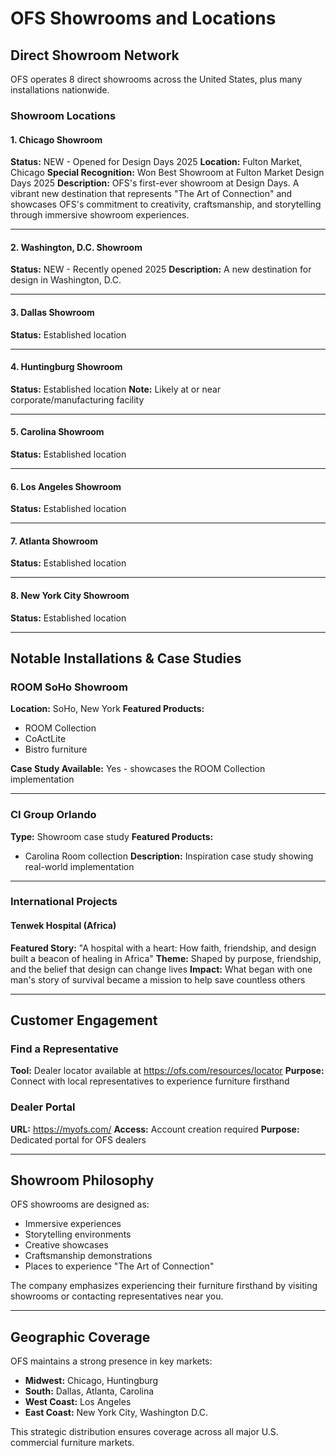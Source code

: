 # OFS Showrooms and Locations

## Direct Showroom Network

OFS operates 8 direct showrooms across the United States, plus many installations nationwide.

### Showroom Locations

#### 1. Chicago Showroom
**Status:** NEW - Opened for Design Days 2025
**Location:** Fulton Market, Chicago
**Special Recognition:** Won Best Showroom at Fulton Market Design Days 2025
**Description:** OFS's first-ever showroom at Design Days. A vibrant new destination that represents "The Art of Connection" and showcases OFS's commitment to creativity, craftsmanship, and storytelling through immersive showroom experiences.

---

#### 2. Washington, D.C. Showroom
**Status:** NEW - Recently opened 2025
**Description:** A new destination for design in Washington, D.C.

---

#### 3. Dallas Showroom
**Status:** Established location

---

#### 4. Huntingburg Showroom
**Status:** Established location
**Note:** Likely at or near corporate/manufacturing facility

---

#### 5. Carolina Showroom
**Status:** Established location

---

#### 6. Los Angeles Showroom
**Status:** Established location

---

#### 7. Atlanta Showroom
**Status:** Established location

---

#### 8. New York City Showroom
**Status:** Established location

---

## Notable Installations & Case Studies

### ROOM SoHo Showroom
**Location:** SoHo, New York
**Featured Products:**
- ROOM Collection
- CoActLite
- Bistro furniture

**Case Study Available:** Yes - showcases the ROOM Collection implementation

---

### CI Group Orlando
**Type:** Showroom case study
**Featured Products:**
- Carolina Room collection
**Description:** Inspiration case study showing real-world implementation

---

### International Projects

#### Tenwek Hospital (Africa)
**Featured Story:** "A hospital with a heart: How faith, friendship, and design built a beacon of healing in Africa"
**Theme:** Shaped by purpose, friendship, and the belief that design can change lives
**Impact:** What began with one man's story of survival became a mission to help save countless others

---

## Customer Engagement

### Find a Representative
**Tool:** Dealer locator available at https://ofs.com/resources/locator
**Purpose:** Connect with local representatives to experience furniture firsthand

### Dealer Portal
**URL:** https://myofs.com/
**Access:** Account creation required
**Purpose:** Dedicated portal for OFS dealers

---

## Showroom Philosophy

OFS showrooms are designed as:
- Immersive experiences
- Storytelling environments
- Creative showcases
- Craftsmanship demonstrations
- Places to experience "The Art of Connection"

The company emphasizes experiencing their furniture firsthand by visiting showrooms or contacting representatives near you.

---

## Geographic Coverage

OFS maintains a strong presence in key markets:
- **Midwest:** Chicago, Huntingburg
- **South:** Dallas, Atlanta, Carolina
- **West Coast:** Los Angeles
- **East Coast:** New York City, Washington D.C.

This strategic distribution ensures coverage across all major U.S. commercial furniture markets.
